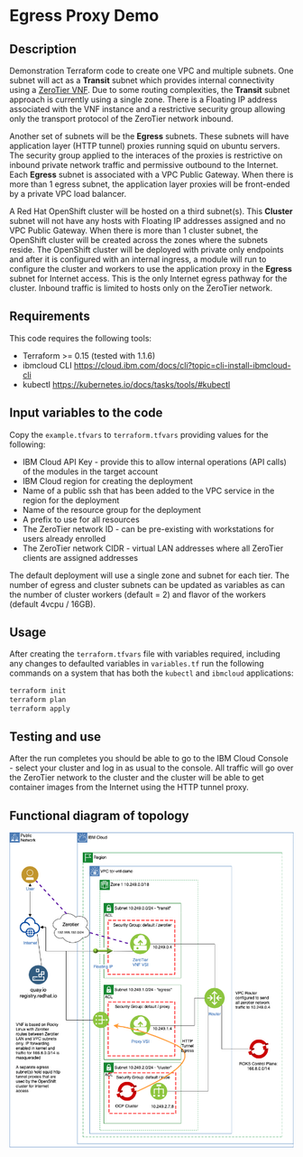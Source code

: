 # Egress Proxy Demo

## Description

Demonstration Terraform code to create one VPC and multiple subnets. One subnet will act as a **Transit** subnet which provides internal connectivity using a [ZeroTier VNF](https://github.com/timroster/terraform-vsi-zerotier-edge.git). Due to some routing complexities, the **Transit** subnet approach is currently using a single zone. There is a Floating IP address associated with the VNF instance and a restrictive security group allowing only the transport protocol of the ZeroTier network inbound.

Another set of subnets will be the **Egress** subnets. These subnets will have application layer (HTTP tunnel) proxies running squid on ubuntu servers. The security group applied to the interaces of the proxies is restrictive on inbound private network traffic and permissive outbound to the Internet. Each **Egress** subnet is associated with a VPC Public Gateway. When there is more than 1 egress subnet, the application layer proxies will be front-ended by a private VPC load balancer.

A Red Hat OpenShift cluster will be hosted on a third subnet(s). This **Cluster** subnet will not have any hosts with Floating IP addresses assigned and no VPC Public Gateway. When there is more than 1 cluster subnet, the OpenShift cluster will be created across the zones where the subnets reside. The OpenShift cluster will be deployed with private only endpoints and after it is configured with an internal ingress, a module will run to configure the cluster and workers to use the application proxy in the **Egress** subnet for Internet access. This is the only Internet egress pathway for the cluster. Inbound traffic is limited to hosts only on the ZeroTier network.

## Requirements

This code requires the following tools:

* Terraform >= 0.15 (tested with 1.1.6)
* ibmcloud CLI <https://cloud.ibm.com/docs/cli?topic=cli-install-ibmcloud-cli>
* kubectl <https://kubernetes.io/docs/tasks/tools/#kubectl>

## Input variables to the code

Copy the `example.tfvars` to `terraform.tfvars` providing values for the following:

* IBM Cloud API Key - provide this to allow internal operations (API calls) of the modules in the target account
* IBM Cloud region for creating the deployment
* Name of a public ssh that has been added to the VPC service in the region for the deployment
* Name of the resource group for the deployment
* A prefix to use for all resources
* The ZeroTier network ID - can be pre-existing with workstations for users already enrolled
* The ZeroTier network CIDR - virtual LAN addresses where all ZeroTier clients are assigned addresses

The default deployment will use a single zone and subnet for each tier. The number of egress and cluster subnets can be updated as variables as can the number of cluster workers (default = 2) and flavor of the workers (default 4vcpu / 16GB).

## Usage

After creating the `terraform.tfvars` file with variables required, including any changes to defaulted variables in `variables.tf` run the following commands on a system that has both the `kubectl` and `ibmcloud` applications:

```shell
terraform init
terraform plan
terraform apply
```

## Testing and use

After the run completes you should be able to go to the IBM Cloud Console - select your cluster and log in as usual to the console. All traffic will go over the ZeroTier network to the cluster and the cluster will be able to get container images from the Internet using the HTTP tunnel proxy.

## Functional diagram of topology

![ diagram of VPC topology ](image/ztvnf-multi-subnet.png)
